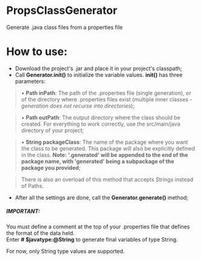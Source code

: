 # PropsClassGenerator
Generate .java class files from a properties file


# How to use:

- Download the project's .jar and place it in your project's classpath;
- Call **Generator.init()** to initialize the variable values. **init()** has three parameters:
	
> • **Path inPath**: The path of the .properties file (single generation), or of the directory where .properties files exist (multiple inner classes - *generation does not recurse into directories*);
	
> • **Path outPath**: The output directory where the class should be created. For everything to work correctly, use the src/main/java directory of your project;
	
> • **String packageClass**: The name of the package where you want the class to be generated. This package will also be explicitly defined in the class. **Note: '.generated' will be appended to the end of the package name, with 'generated' being a subpackage of the package you provided**;

> There is also an overload of this method that accepts Strings instead of Paths.

- After all the settings are done, call the **Generator.generate()** method;

##### **IMPORTANT:**
You must define a comment at the top of your .properties file that defines the format of the data held. <br>
Enter **# $javatype:@String** to generate final variables of type String.

For now, only String type values ​​are supported.
